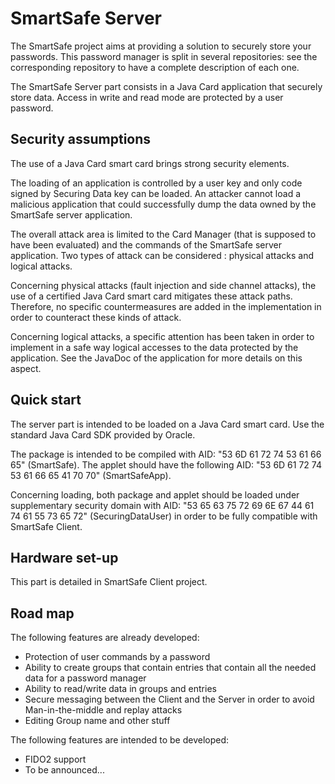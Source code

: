 # SmartSafe Server

The SmartSafe project aims at providing a solution to securely store your passwords.
This password manager is split in several repositories: see the corresponding repository to have a complete description of each one.

The SmartSafe Server part consists in a Java Card application that securely store data. Access in write and read mode are protected by a user password.

## Security assumptions

The use of a Java Card smart card brings strong security elements.

The loading of an application is controlled by a user key and only code signed by Securing Data key can be loaded. An attacker cannot load a malicious application that could successfully dump the data owned by the SmartSafe server application.

The overall attack area is limited to the Card Manager (that is supposed to have been evaluated) and the commands of the SmartSafe server application. Two types of attack can be considered : physical attacks and logical attacks.

Concerning physical attacks (fault injection and side channel attacks), the use of a certified Java Card smart card mitigates these attack paths. Therefore, no specific countermeasures are added in the implementation in order to counteract these kinds of attack.

Concerning logical attacks, a specific attention has been taken in order to implement in a safe way logical accesses to the data protected by the application. See the JavaDoc of the application for more details on this aspect.

## Quick start

The server part is intended to be loaded on a Java Card smart card. Use the standard Java Card SDK provided by Oracle.

The package is intended to be compiled with AID: "53 6D 61 72 74 53 61 66 65" (SmartSafe).
The applet should have the following AID: "53 6D 61 72 74 53 61 66 65 41 70 70" (SmartSafeApp).

Concerning loading, both package and applet should be loaded under supplementary security domain with AID: "53 65 63 75 72 69 6E 67 44 61 74 61 55 73 65 72" (SecuringDataUser) in order to be fully compatible with SmartSafe Client.

## Hardware set-up
This part is detailed in SmartSafe Client project.

## Road map
The following features are already developed:

 - Protection of user commands by a password
 - Ability to create groups that contain entries that contain all the needed data for a password manager
 - Ability to read/write data in groups and entries
 - Secure messaging between the Client and the Server in order to avoid Man-in-the-middle and replay attacks
 - Editing Group name and other stuff

The following features are intended to be developed:

 - FIDO2 support
 - To be announced...
